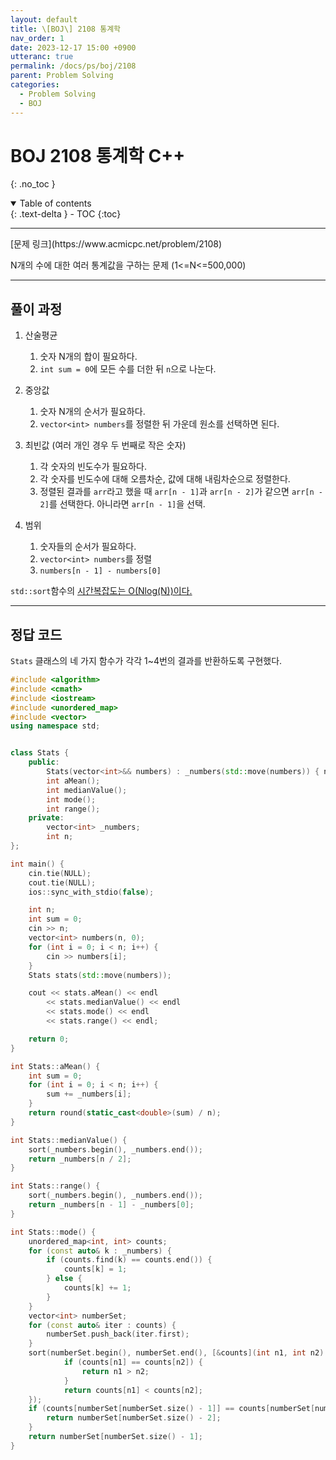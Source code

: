 ```yaml
---
layout: default
title: \[BOJ\] 2108 통계학
nav_order: 1
date: 2023-12-17 15:00 +0900
utteranc: true
permalink: /docs/ps/boj/2108
parent: Problem Solving
categories:
  - Problem Solving
  - BOJ
---
```


# BOJ 2108 통계학 C++
{: .no_toc }
<details open markdown="block">
  <summary>
    Table of contents
  </summary>
  {: .text-delta }
- TOC
{:toc}
</details>

<hr>
[문제 링크](https://www.acmicpc.net/problem/2108)

N개의 수에 대한 여러 통계값을 구하는 문제 (1<=N<=500,000)

<hr>

## 풀이 과정

1. 산술평균    
    1. 숫자 N개의 합이 필요하다.    
    2. `int sum = 0`에 모든 수를 더한 뒤 `n`으로 나눈다.    

2. 중앙값
    1. 숫자 N개의 순서가 필요하다.   
    2. `vector<int> numbers`를 정렬한 뒤 가운데 원소를 선택하면 된다.   

3. 최빈값 (여러 개인 경우 두 번째로 작은 숫자)   
    1. 각 숫자의 빈도수가 필요하다.    
    2. 각 숫자를 빈도수에 대해 오름차순, 값에 대해 내림차순으로 정렬한다.   
    3. 정렬된 결과를 `arr`라고 했을 때 `arr[n - 1]`과 `arr[n - 2]`가 같으면 `arr[n - 2]`를 선택한다. 아니라면 `arr[n - 1]`을 선택.    

4. 범위
    1. 숫자들의 순서가 필요하다.   
    2. `vector<int> numbers`를 정렬   
    3. `numbers[n - 1] - numbers[0]`

`std::sort`함수의 [시간복잡도는  O(Nlog(N))이다.](https://en.cppreference.com/w/cpp/algorithm/sort)   

<hr>

## 정답 코드

`Stats` 클래스의 네 가지 함수가 각각 1~4번의 결과를 반환하도록 구현했다.

```c++
#include <algorithm>
#include <cmath>
#include <iostream>
#include <unordered_map>
#include <vector>
using namespace std;


class Stats {
    public:
        Stats(vector<int>&& numbers) : _numbers(std::move(numbers)) { n = _numbers.size(); }
        int aMean();
        int medianValue();
        int mode();
        int range();
    private:
        vector<int> _numbers;
        int n;
};

int main() {
    cin.tie(NULL);
    cout.tie(NULL);
    ios::sync_with_stdio(false);

    int n;
    int sum = 0;
    cin >> n;
    vector<int> numbers(n, 0);
    for (int i = 0; i < n; i++) {
        cin >> numbers[i];
    }
    Stats stats(std::move(numbers));

    cout << stats.aMean() << endl
        << stats.medianValue() << endl
        << stats.mode() << endl
        << stats.range() << endl;

    return 0;
}

int Stats::aMean() {
    int sum = 0;
    for (int i = 0; i < n; i++) {
        sum += _numbers[i];
    }
    return round(static_cast<double>(sum) / n);
}

int Stats::medianValue() {
    sort(_numbers.begin(), _numbers.end());
    return _numbers[n / 2];
}

int Stats::range() {
    sort(_numbers.begin(), _numbers.end());
    return _numbers[n - 1] - _numbers[0];
}

int Stats::mode() {
    unordered_map<int, int> counts;
    for (const auto& k : _numbers) {
        if (counts.find(k) == counts.end()) {
            counts[k] = 1;
        } else {
            counts[k] += 1;
        }
    }
    vector<int> numberSet;
    for (const auto& iter : counts) {
        numberSet.push_back(iter.first);
    }
    sort(numberSet.begin(), numberSet.end(), [&counts](int n1, int n2) {
            if (counts[n1] == counts[n2]) {
                return n1 > n2;
            }
            return counts[n1] < counts[n2];
    });
    if (counts[numberSet[numberSet.size() - 1]] == counts[numberSet[numberSet.size() - 2]]) {
        return numberSet[numberSet.size() - 2];
    }
    return numberSet[numberSet.size() - 1];
}
```

